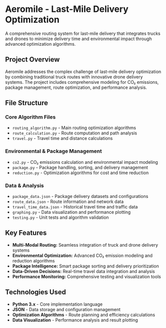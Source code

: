 # Aeromile - Last-Mile Delivery Optimization

A comprehensive routing system for last-mile delivery that integrates trucks and drones to minimize delivery time and environmental impact through advanced optimization algorithms.

## Project Overview

Aeromile addresses the complex challenge of last-mile delivery optimization by combining traditional truck routes with innovative drone delivery systems. The project includes comprehensive modeling for CO₂ emissions, package management, route optimization, and performance analysis.

## File Structure

### Core Algorithm Files
- `routing_algorithm.py` - Main routing optimization algorithms
- `route_calculation.py` - Route computation and path analysis
- `travel.py` - Travel time and distance calculations

### Environmental & Package Management
- `co2.py` - CO₂ emissions calculation and environmental impact modeling
- `package.py` - Package handling, sorting, and delivery management
- `reduction.py` - Optimization algorithms for cost and time reduction

### Data & Analysis
- `package_data.json` - Package delivery datasets and configurations
- `route_data.json` - Route information and network data
- `travel_time_data.json` - Historical travel time and traffic data
- `graphing.py` - Data visualization and performance plotting
- `testing.py` - Unit tests and algorithm validation

## Key Features

- **Multi-Modal Routing:** Seamless integration of truck and drone delivery systems
- **Environmental Optimization:** Advanced CO₂ emission modeling and reduction algorithms
- **Package Intelligence:** Smart package sorting and delivery prioritization
- **Data-Driven Decisions:** Real-time travel data integration and analysis
- **Performance Monitoring:** Comprehensive testing and visualization tools

## Technologies Used

- **Python 3.x** - Core implementation language
- **JSON** - Data storage and configuration management
- **Optimization Algorithms** - Route planning and efficiency calculations
- **Data Visualization** - Performance analysis and result plotting
